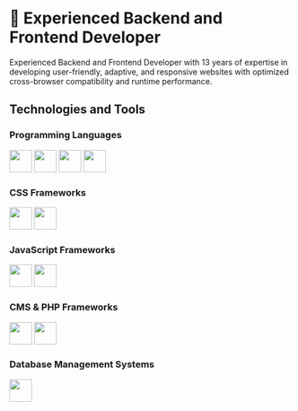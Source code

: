 # 👋 Experienced Backend and Frontend Developer

Experienced Backend and Frontend Developer with 13 years of expertise in developing user-friendly, adaptive, and responsive websites with optimized cross-browser compatibility and runtime performance.

## Technologies and Tools

### Programming Languages
<img src="html_logo.png" width="40" height="40"> <img src="css_logo.png" width="40" height="40"> <img src="js_logo.png" width="40" height="40"> <img src="php_logo.png" width="40" height="40">

### CSS Frameworks
<img src="bootstrap_logo.png" width="40" height="40"> <img src="bulma_logo.png" width="40" height="40">

### JavaScript Frameworks
<img src="livewire_logo.png" width="40" height="40"> <img src="vue_logo.png" width="40" height="40">

### CMS & PHP Frameworks
<img src="wordpress_logo.png" width="40" height="40"> <img src="laravel_logo.png" width="40" height="40">

### Database Management Systems
<img src="mysql_logo.png" width="40" height="40">
